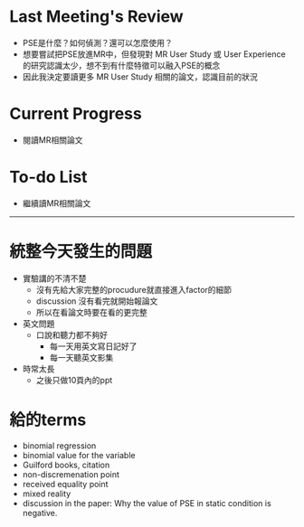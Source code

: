 # Last Meeting's Review
- PSE是什麼？如何偵測？還可以怎麼使用？
- 想要嘗試把PSE放進MR中，但發現對 MR User Study 或 User Experience 的研究認識太少，想不到有什麼特徵可以融入PSE的概念
- 因此我決定要讀更多 MR User Study 相關的論文，認識目前的狀況
# Current Progress
- 閱讀MR相關論文
# To-do List
- 繼續讀MR相關論文
---
# 統整今天發生的問題
- 實驗講的不清不楚
	- 沒有先給大家完整的procudure就直接進入factor的細節
	- discussion 沒有看完就開始報論文
	- 所以在看論文時要在看的更完整
- 英文問題
	- 口說和聽力都不夠好
		- 每一天用英文寫日記好了
		- 每一天聽英文影集
- 時常太長
	- 之後只做10頁內的ppt
# 給的terms
- binomial regression  
- binomial value for the variable
- Guilford books, citation
- non-discremenation point  
- received equality point
- mixed reality
- discussion in the paper: Why the value of PSE in static condition is negative.